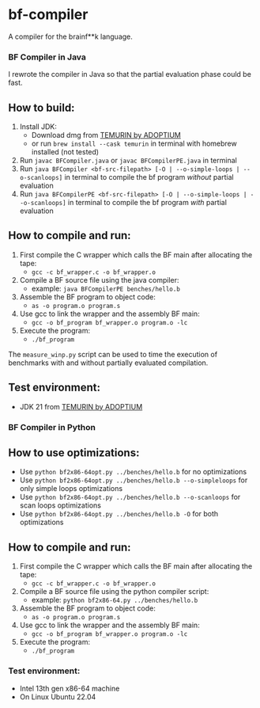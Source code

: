 # bf-compiler
A compiler for the brainf**k language.

### BF Compiler in Java
I rewrote the compiler in Java so that the partial evaluation phase could be fast.

## How to build:
1. Install JDK:
    - Download dmg from [TEMURIN by ADOPTIUM](https://adoptium.net/temurin/releases/?os=any&arch=any)
    - or run `brew install --cask temurin` in terminal with homebrew installed (not tested)
2. Run `javac BFCompiler.java` or `javac BFCompilerPE.java` in terminal
3. Run `java BFCompiler <bf-src-filepath> [-O | --o-simple-loops | --o-scanloops]` in terminal to compile the bf program _without_ partial evaluation
4. Run `java BFCompilerPE <bf-src-filepath> [-O | --o-simple-loops | --o-scanloops]` in terminal to compile the bf program _with_ partial evaluation

## How to compile and run:
1. First compile the C wrapper which calls the BF main after allocating the tape:
    - `gcc -c bf_wrapper.c -o bf_wrapper.o`
2. Compile a BF source file using the java compiler:
    - example: `java BFCompilerPE benches/hello.b`
3. Assemble the BF program to object code:
    - `as -o program.o program.s`
4. Use gcc to link the wrapper and the assembly BF main:
    - `gcc -o bf_program bf_wrapper.o program.o -lc`
5. Execute the program:
    - `./bf_program`

The `measure_winp.py` script can be used to time the execution of benchmarks with and without partially evaluated compilation.

## Test environment:
- JDK 21 from [TEMURIN by ADOPTIUM](https://adoptium.net/temurin/releases/?os=any&arch=any)




### BF Compiler in Python
## How to use optimizations:
- Use `python bf2x86-64opt.py ../benches/hello.b` for no optimizations
- Use `python bf2x86-64opt.py ../benches/hello.b --o-simpleloops` for only simple loops optimizations
- Use `python bf2x86-64opt.py ../benches/hello.b --o-scanloops` for scan loops optimizations
- Use `python bf2x86-64opt.py ../benches/hello.b -O` for both optimizations



## How to compile and run:
1. First compile the C wrapper which calls the BF main after allocating the tape:
    - `gcc -c bf_wrapper.c -o bf_wrapper.o`
2. Compile a BF source file using the python compiler script:
    - example: `python bf2x86-64.py ../benches/hello.b`
3. Assemble the BF program to object code:
    - `as -o program.o program.s`
4. Use gcc to link the wrapper and the assembly BF main:
    - `gcc -o bf_program bf_wrapper.o program.o -lc`
5. Execute the program:
    - `./bf_program`

### Test environment:
- Intel 13th gen x86-64 machine
- On Linux Ubuntu 22.04


